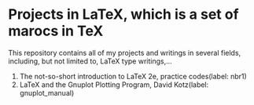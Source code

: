 # Projects in LaTeX, which is a set of marocs in TeX
This repository contains all of my projects and writings
in several fields, including, but not limited to, LaTeX
type writings,...

1. The not-so-short introduction to LaTeX 2e, practice codes(label: nbr1)
2. LaTeX and the Gnuplot Plotting Program, David Kotz(label: gnuplot_manual)
